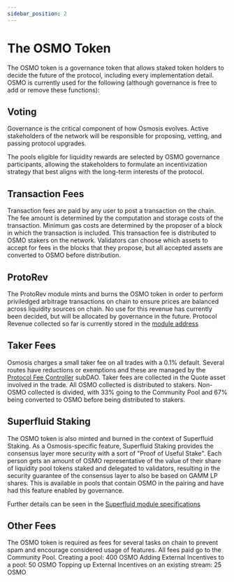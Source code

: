 ```yaml
---
sidebar_position: 2
---
```

# The OSMO Token

The OSMO token is a governance token that allows staked token holders to decide the future of the protocol, including every implementation detail. OSMO is currently used for the following (although governance is free to add or remove these functions):

## Voting
Governance is the critical component of how Osmosis evolves. Active stakeholders of the network will be responsible for proposing, vetting, and passing protocol upgrades.

The pools eligible for liquidity rewards are selected by OSMO governance participants, allowing the stakeholders to formulate an incentivization strategy that best aligns with the long-term interests of the protocol.

## Transaction Fees
Transaction fees are paid by any user to post a transaction on the chain. The fee amount is determined by the computation and storage costs of the transaction. Minimum gas costs are determined by the proposer of a block in which the transaction is included. This transaction fee is distributed to OSMO stakers on the network.
Validators can choose which assets to accept for fees in the blocks that they propose, but all accepted assets are converted to OSMO before distribution.

## ProtoRev
The ProtoRev module mints and burns the OSMO token in order to perform priviledged arbitrage transactions on chain to ensure prices are balanced across liquidity sources on chain.
No use for this revenue has currently been decided, but will be allocated by governance in the future.
Protocol Revenue collected so far is currently stored in the [module address](https://www.mintscan.io/osmosis/account/osmo17qdmjdumw4xawam4g46gtwzle5rd4zwyfqvvza)

## Taker Fees
Osmosis charges a small taker fee on all trades with a 0.1% default.
Several routes have reductions or exemptions and these are managed by the [Protocol Fee Controller](https://daodao.zone/dao/osmo162wk8qc3w5s9hfs8dm76wrqnk6fjmsez2t4kk6zyugmrlzgds8sqfesmlm) subDAO.
Taker fees are collected in the Quote asset involved in the trade. All OSMO collected is distributed to stakers. Non-OSMO collected is divided, with 33% going to the Community Pool and 67% being converted to OSMO before being distributed to stakers.

## Superfluid Staking
The OSMO token is also minted and burned in the context of Superfluid Staking. As a Osmosis-specific feature, Superfluid Staking provides the consensus layer more security with a sort of "Proof of Useful Stake". Each person gets an amount of OSMO representative of the value of their share of liquidity pool tokens staked and delegated to validators, resulting in the security guarantee of the consensus layer to also be based on GAMM LP shares. This is available in pools that contain OSMO in the pairing and have had this feature enabled by governance.

Further details can be seen in the [Superfluid module specifications](/osmosis-core/modules/superfluid/)

## Other Fees
The OSMO token is required as fees for several tasks on chain to prevent spam and encourage considered usage of features. All fees paid go to the Community Pool.
Creating a pool: 400 OSMO
Adding External Incentives to a pool: 50 OSMO
Topping up External Incentives on an existing stream: 25 OSMO
